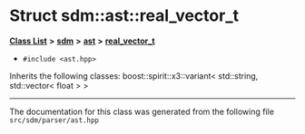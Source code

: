 
<NavBar active_item_id="2"/>

# Struct sdm::ast::real\_vector\_t


[**Class List**](annotated.md) **>** [**sdm**](namespacesdm.md) **>** [**ast**](namespacesdm_1_1ast.md) **>** [**real\_vector\_t**](structsdm_1_1ast_1_1real__vector__t.md)





* `#include <ast.hpp>`



Inherits the following classes: boost::spirit::x3::variant< std::string, std::vector< float > >





















------------------------------
The documentation for this class was generated from the following file `src/sdm/parser/ast.hpp`